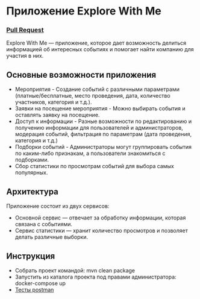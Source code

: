 # Приложение Explore With Me


### [Pull Request](https://github.com/Pa11ady/java-explore-with-me/pull/2)

Explore With Me — приложение, которое дает возможность делиться информацией об интересных событиях и помогает найти компанию для участия в них.

## Основные возможности приложения

* Мероприятия - Создание событий с различными параметрами (платные/бесплатные, место проведения, дата, количество участников, категория и т.д.).
* Заявки на посещение мероприятия - Можно выбирать события и оставлять заявку на посещение.
* Доступ к информации - Разные возможности по редактированию и получению информации для пользователей и администраторов, модерация событий, фильтрация по параметрам (дата проведения, категория и т.д.)
* Подборки событий - Администраторы могут группировать события по каким-либо признакам, а пользователи знакомиться с подборками.
* Сбор статистики по просмотрам событий для выбора самых популярных.

## Архитектура

Приложение состоит из двух сервисов:

* Основной сервис — отвечает за обработку информации, которая связана с событиями.
* Сервис статистики — хранит количество просмотров и позволяет делать различные выборки.

## Инструкция

* Собрать проект командой: mvn clean package
* Запустить из каталога проекта под правами администратора: docker-compose up
* [Тесты postman](https://github.com/yandex-praktikum/java-explore-with-me/blob/develop/postman/ewm-main-service.json)
